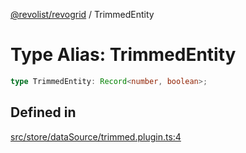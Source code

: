 [@revolist/revogrid](README.md) / TrimmedEntity

# Type Alias: TrimmedEntity

```ts
type TrimmedEntity: Record<number, boolean>;
```

## Defined in

[src/store/dataSource/trimmed.plugin.ts:4](https://github.com/revolist/revogrid/blob/e9570f9d5c0f862a9433b930661de46c89a93bd7/src/store/dataSource/trimmed.plugin.ts#L4)
